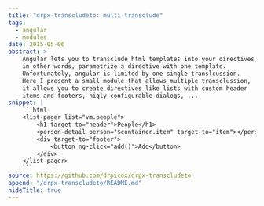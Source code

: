 ```yaml
---
title: "drpx-transcludeto: multi-transclude"
tags:
  - angular
  - modules
date: 2015-05-06
abstract: >
    Angular lets you to transclude html templates into your directives,
    in other words, parametrize a directive with one template.
    Unfortunately, angular is limited by one single translcussion.
    Here I present a small module that allows multiple transclussion,
    it allows you to create directives like lists with custom header
    items and footers, higly configurable dialogs, ...
snippet: |
    ```html
    <list-pager list="vm.people">
        <h1 target-to="header">People</h1>
        <person-detail person="$container.item" target-to="item"></person-detail>
        <div target-to="footer">
            <button ng-click="add()">Add</button>
        </div>
    </list-pager>
    ```
source: https://github.com/drpicox/drpx-transcludeto
append: "/drpx-transcludeto/README.md"
hideTitle: true
---
```



